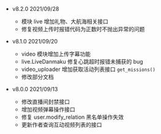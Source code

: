 + v8.2.0  2021/09/28
  + 模块 live 增加礼物、大航海相关接口
  + 修复视频上传时报错代码为正数时不抛出异常的问题

+ v8.1.0  2021/09/20
  + video 模块增加上传字幕功能
  + live.LiveDanmaku 修复心跳超时报错未捕获的 bug
  + video_uploader 增加获取活动列表接口 `get_missions()`
  + 修改部分文档

+ v8.0.0  2021/09/13
  + 修改直播间封禁接口
  + 增加视频弹幕操作接口
  + 修复 user.modify_relation 黑名单操作失效
  + 更新作者查询互动视频列表的接口